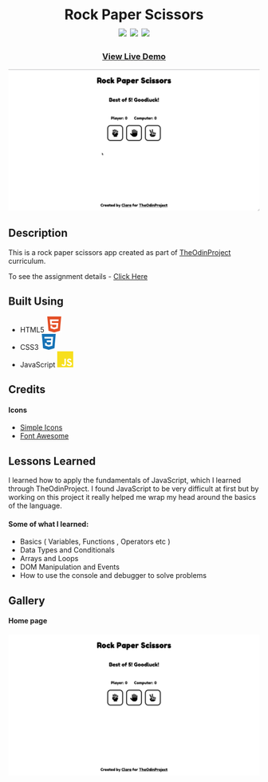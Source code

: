 <div  align=center>
	<h1>Rock Paper Scissors
	<br>
		<img src="https://img.shields.io/static/v1?label=&message=HTML&color=E34F26&style=for-the-badge&logo=HTML5&logoColor=white&logoWidth=&labelColor=&link=">
		<img src="https://img.shields.io/static/v1?label=&message=CSS&color=1572B6&style=for-the-badge&logo=CSS3&logoColor=white&logoWidth=&labelColor=&link=">
		<img src="https://img.shields.io/static/v1?label=&message=Javascript&color=F7DF1E&style=for-the-badge&logo=Javascript&logoColor=black&logoWidth=&labelColor=&link=">
		<br>
	</h1>
	<h3><b><a href="https://clarasmyth.github.io/rock-paper-scissors/">View Live Demo</a></b></h3>
</div>

![Gif of Project](./readme-assets/RPS.gif)

## Description

This is a rock paper scissors app created as part of [TheOdinProject](https://www.theodinproject.com) curriculum.

To see the assignment details - [Click Here](https://www.theodinproject.com/lessons/foundations-rock-paper-scissors)

## Built Using

-   HTML5 <img src="./readme-assets/html5.svg">
-   CSS3 <img src="./readme-assets/css3.svg">
-   JavaScript <img src="./readme-assets/javascript.svg">

## Credits

#### Icons

-   [Simple Icons](https://simpleicons.org/)
-   [Font Awesome](https://fontawesome.com/)

## Lessons Learned

I learned how to apply the fundamentals of JavaScript, which I learned through TheOdinProject.
I found JavaScript to be very difficult at first but by working on this project it really helped me wrap my head around the basics of the language.

#### Some of what I learned:

-   Basics ( Variables, Functions , Operators etc )
-   Data Types and Conditionals
-   Arrays and Loops
-   DOM Manipulation and Events
-   How to use the console and debugger to solve problems

## Gallery

#### Home page

![Image of Project](./readme-assets/rps.png)
